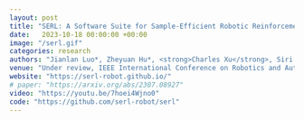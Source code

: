 ```yaml
---
layout: post
title: "SERL: A Software Suite for Sample-Efficient Robotic Reinforcement Learning"
date:   2023-10-18 00:00:00 +00:00
image: "/serl.gif"
categories: research
authors: "Jianlan Luo*, Zheyuan Hu*, <strong>Charles Xu</strong>, Siri Gadipudi, Archit Sharma, Rehaan Ahmad, Stefan Schaal, Chelsea Finn, Abhishek Gupta, Sergey Levine"
venue: "Under review, IEEE International Conference on Robotics and Automation (ICRA) 2024"
website: "https://serl-robot.github.io/"
# paper: "https://arxiv.org/abs/2307.08927"
video: "https://youtu.be/7hoei4Wjno0"
code: "https://github.com/serl-robot/serl"
---
```


